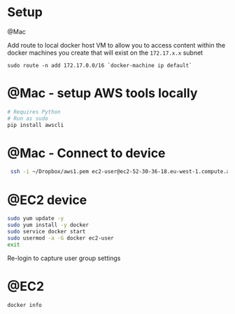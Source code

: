 # Setup

@Mac

Add route to local docker host VM to allow you to access content within the docker machines you create that will exist on the `172.17.x.x` subnet

```
sudo route -n add 172.17.0.0/16 `docker-machine ip default`
```

# @Mac - setup AWS tools locally

```bash
# Requires Python
# Run as sudo
pip install awscli
```
# @Mac - Connect to device

```bash
 ssh -i ~/Dropbox/aws1.pem ec2-user@ec2-52-30-36-18.eu-west-1.compute.amazonaws.com
```

# @EC2 device
```bash
sudo yum update -y
sudo yum install -y docker
sudo service docker start
sudo usermod -a -G docker ec2-user
exit
```

Re-login to capture user group settings

# @EC2
```bash
docker info
```
